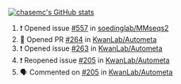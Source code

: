 [![chasemc's GitHub stats](https://github-readme-stats.vercel.app/api?username=chasemc)](https://github.com/anuraghazra/github-readme-stats)


<!--START_SECTION:activity-->
1. ❗️ Opened issue [#557](https://github.com/soedinglab/MMseqs2/issues/557) in [soedinglab/MMseqs2](https://github.com/soedinglab/MMseqs2)
2. 💪 Opened PR [#264](https://github.com/KwanLab/Autometa/pull/264) in [KwanLab/Autometa](https://github.com/KwanLab/Autometa)
3. ❗️ Opened issue [#263](https://github.com/KwanLab/Autometa/issues/263) in [KwanLab/Autometa](https://github.com/KwanLab/Autometa)
4. ❗️ Reopened issue [#205](https://github.com/KwanLab/Autometa/issues/205) in [KwanLab/Autometa](https://github.com/KwanLab/Autometa)
5. 🗣 Commented on [#205](https://github.com/KwanLab/Autometa/issues/205) in [KwanLab/Autometa](https://github.com/KwanLab/Autometa)
<!--END_SECTION:activity-->
